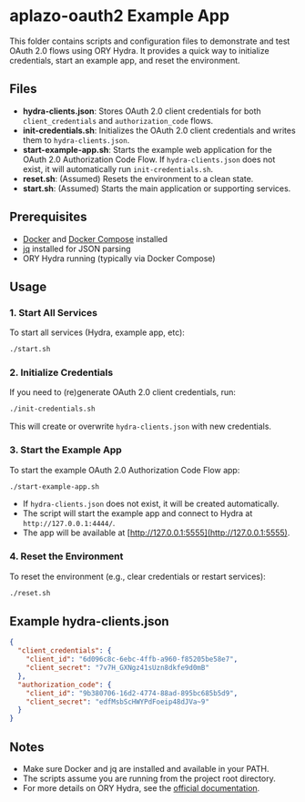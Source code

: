 # aplazo-oauth2 Example App

This folder contains scripts and configuration files to demonstrate and test OAuth 2.0 flows using ORY Hydra. It provides a quick way to initialize credentials, start an example app, and reset the environment.

## Files

- **hydra-clients.json**: Stores OAuth 2.0 client credentials for both `client_credentials` and `authorization_code` flows.
- **init-credentials.sh**: Initializes the OAuth 2.0 client credentials and writes them to `hydra-clients.json`.
- **start-example-app.sh**: Starts the example web application for the OAuth 2.0 Authorization Code Flow. If `hydra-clients.json` does not exist, it will automatically run `init-credentials.sh`.
- **reset.sh**: (Assumed) Resets the environment to a clean state.
- **start.sh**: (Assumed) Starts the main application or supporting services.

## Prerequisites

- [Docker](https://www.docker.com/) and [Docker Compose](https://docs.docker.com/compose/) installed
- [jq](https://stedolan.github.io/jq/) installed for JSON parsing
- ORY Hydra running (typically via Docker Compose)

## Usage

### 1. Start All Services

To start all services (Hydra, example app, etc):

```sh
./start.sh
```

### 2. Initialize Credentials

If you need to (re)generate OAuth 2.0 client credentials, run:

```sh
./init-credentials.sh
```

This will create or overwrite `hydra-clients.json` with new credentials.

### 3. Start the Example App

To start the example OAuth 2.0 Authorization Code Flow app:

```sh
./start-example-app.sh
```

- If `hydra-clients.json` does not exist, it will be created automatically.
- The script will start the example app and connect to Hydra at `http://127.0.0.1:4444/`.
- The app will be available at [http://127.0.0.1:5555](http://127.0.0.1:5555).

### 4. Reset the Environment

To reset the environment (e.g., clear credentials or restart services):

```sh
./reset.sh
```

## Example hydra-clients.json

```json
{
  "client_credentials": {
    "client_id": "6d096c8c-6ebc-4ffb-a960-f85205be58e7",
    "client_secret": "7v7H_GXNgz41sUzn8dkfe9d0mB"
  },
  "authorization_code": {
    "client_id": "9b380706-16d2-4774-88ad-895bc685b5d9",
    "client_secret": "edfMsbScHWYPdFoeip48dJVa~9"
  }
}
```

## Notes

- Make sure Docker and jq are installed and available in your PATH.
- The scripts assume you are running from the project root directory.
- For more details on ORY Hydra, see the [official documentation](https://www.ory.sh/hydra/docs/).
